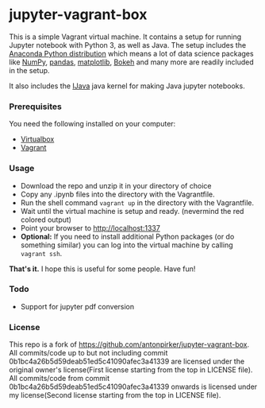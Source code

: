 # jupyter-vagrant-box

This is a simple Vagrant virtual machine. It contains a setup for running Jupyter notebook with Python 3, as well as Java. The setup includes the [Anaconda Python distribution](https://www.anaconda.com/distribution/) which means a lot of data science packages like [NumPy](https://numpy.org), [pandas](https://pandas.pydata.org/), [matplotlib](https://matplotlib.org/), [Bokeh](https://bokeh.pydata.org/en/latest/) and many more are readily included in the setup. 

It also includes the [IJava](https://github.com/SpencerPark/IJava) java kernel for making Java jupyter notebooks.

### Prerequisites

You need the following installed on your computer:
- [Virtualbox](https://www.virtualbox.org/)
- [Vagrant](https://www.vagrantup.com/)

### Usage
- Download the repo and unzip it in your directory of choice
- Copy any .ipynb files into the directory with the Vagrantfile.
- Run the shell command `vagrant up` in the directory with the Vagrantfile.
- Wait until the virtual machine is setup and ready. (nevermind the red colored output)
- Point your browser to [http://localhost:1337](http://localhost:1337)
- **Optional:** If you need to install additional Python packages (or do something similar) you can log into the virtual machine by calling `vagrant ssh`.

**That's it.** I hope this is useful for some people. Have fun!

### Todo

- Support for jupyter pdf conversion

### License
This repo is a fork of https://github.com/antonpirker/jupyter-vagrant-box.  All commits/code up to but not including commit 0b1bc4a26b5d59deab51ed5c41090afec3a41339 are licensed under the original owner's license(First license starting from the top in LICENSE file).  All commits/code from commit 0b1bc4a26b5d59deab51ed5c41090afec3a41339 onwards is licensed under my license(Second license starting from the top in LICENSE file).
